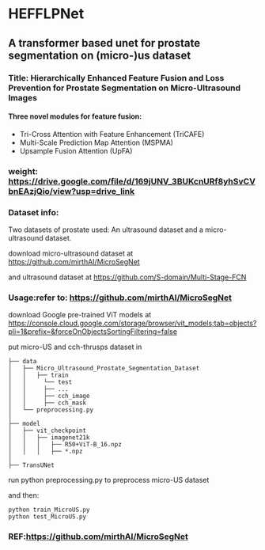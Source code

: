 # HEFFLPNet

## A transformer based unet for prostate segmentation on (micro-)us dataset 
### Title: Hierarchically Enhanced Feature Fusion and Loss Prevention for Prostate Segmentation on Micro-Ultrasound Images
#### Three novel modules for feature fusion:
- Tri-Cross Attention with Feature Enhancement (TriCAFE)
- Multi-Scale Prediction Map Attention (MSPMA)
- Upsample Fusion Attention (UpFA)

### weight: https://drive.google.com/file/d/169jUNV_3BUKcnURf8yhSvCVbnEAzjQio/view?usp=drive_link

### Dataset info:
Two datasets of prostate used: An ultrasound dataset and a micro-ultrasound dataset.

download micro-ultrasound dataset at https://github.com/mirthAI/MicroSegNet 

and ultrasound dataset at https://github.com/S-domain/Multi-Stage-FCN

### Usage:refer to: https://github.com/mirthAI/MicroSegNet
download Google pre-trained ViT models at https://console.cloud.google.com/storage/browser/vit_models;tab=objects?pli=1&prefix=&forceOnObjectsSortingFiltering=false

put micro-US and cch-thrusps dataset in 

```plaintext
├── data
│   ├── Micro_Ultrasound_Prostate_Segmentation_Dataset
│   │   ├── train
│   │	  └── test
│   │     ├── ...
│   │     ├── cch_image
│   │     ├── cch_mask
│   └── preprocessing.py
│
├── model
│   ├── vit_checkpoint
│   │   ├── imagenet21k
│   │   │   ├── R50+ViT-B_16.npz
│   │   │   ├── *.npz
│
├── TransUNet
```
run python preprocessing.py to preprocess micro-US dataset

and then:
```plaintext
python train_MicroUS.py
python test_MicroUS.py
```


### REF:https://github.com/mirthAI/MicroSegNet
